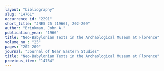 ```yaml
---
layout: "bibliography"
slug: "14761"
occurrence_id: "2291"
short_title: "JNES 25 (1966), 202-209"
author: "Brinkman, John A."
publication_year: "1966"
title: "Neo-Babylonian Texts in the Archaological Museum at Florence"
volume_no_: "25"
pages: "202-209"
journal: "Journal of Near Eastern Studies"
title: "Neo-Babylonian Texts in the Archaological Museum at Florence"
previous_item: "14764"
---
```

